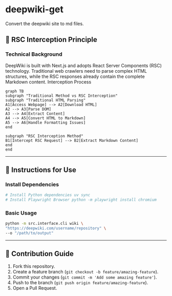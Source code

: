 # deepwiki-get

Convert the deepwiki site to md files.

## 📖 RSC Interception Principle

### Technical Background

DeepWiki is built with Next.js and adopts React Server Components (RSC) technology. Traditional web crawlers need to parse complex HTML structures, while the RSC responses already contain the complete Markdown content.
Interception Process

```mermaid
graph TB
subgraph "Traditional Method vs RSC Interception"
subgraph "Traditional HTML Parsing"
A1[Access Webpage] --> A2[Download HTML]
A2 --> A3[Parse DOM]
A3 --> A4[Extract Content]
A4 --> A5[Convert HTML to Markdown]
A5 --> A6[Handle Formatting Issues]
end

subgraph "RSC Interception Method"
B1[Intercept RSC Request] --> B2[Extract Markdown Content]
end
end
```

---

## 🚀 Instructions for Use

### Install Dependencies

```bash
# Install Python dependencies uv sync
# Install Playwright Browser python -m playwright install chromium
```

### Basic Usage

```bash
python -m src.interface.cli wiki \
"https://deepwiki.com/username/repository" \
--o "/path/to/output"
```

---

## 🤝 Contribution Guide

1. Fork this repository.
2. Create a feature branch (`git checkout -b feature/amazing-feature`).
3. Commit your changes (`git commit -m 'Add some amazing feature'`).
4. Push to the branch (`git push origin feature/amazing-feature`).
5. Open a Pull Request.
